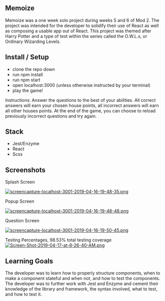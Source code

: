 ## Memoize

Memoize was a one week solo project during weeks 5 and 6 of Mod 2. The project was intended for the developer to solidify their use of React as well as composing a usable app out of React. This project was themed after Harry Potter and a type of test within the series called the O.W.L.s, or Ordinary Wizarding Levels.

## Install / Setup

 - clone the repo down
 - run npm install
 - run npm start
 - open localhost:3000 (unless otherwise instructed by your terminal)
 - play the game!
 
 Instructions: Answer the questions to the best of your abilities. All correct answers will earn your chosen house points, all incorrect answers will earn all other houses points. At the end of the game, you can choose to reload previously incorrect questions and try again.

## Stack

- Jest/Enzyme
- React
- Scss

## Screenshots

Splash Screen

[![screencapture-localhost-3001-2019-04-16-19-48-35.png](https://i.postimg.cc/c1X5p1C5/screencapture-localhost-3001-2019-04-16-19-48-35.png)](https://postimg.cc/9zwpThGG)

Popup Screen

[![screencapture-localhost-3001-2019-04-16-19-48-48.png](https://i.postimg.cc/W3mxFM22/screencapture-localhost-3001-2019-04-16-19-48-48.png)](https://postimg.cc/bDJm4SDM)

Question Screen

[![screencapture-localhost-3001-2019-04-16-19-50-45.png](https://i.postimg.cc/2SBcL4wP/screencapture-localhost-3001-2019-04-16-19-50-45.png)](https://postimg.cc/jDtQGnBX)

Testing Percentages, 98.53% total testing coverage
[![Screen-Shot-2019-04-17-at-8-26-40-AM.png](https://i.postimg.cc/DZ0j6pCQ/Screen-Shot-2019-04-17-at-8-26-40-AM.png)](https://postimg.cc/G80xhKn9)

## Learning Goals

The developer was to learn how to properly structure components, when to make a component stateful and when not, and how to test the components. The developer was to further work with Jest and Enzyme and cement their knowledge of the library and framework, the syntax involved, what to test, and how to test it.
